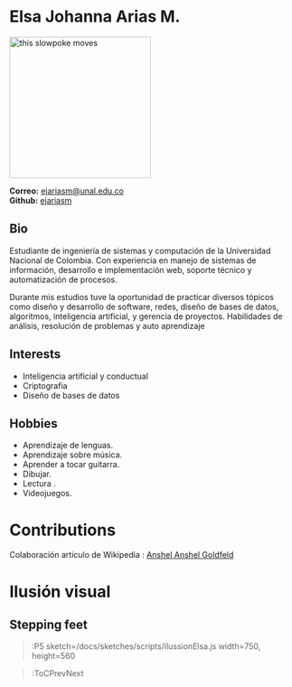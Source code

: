 # Elsa Johanna Arias M.


<img src="https://3.bp.blogspot.com/-TxQ4BqN8uWk/WmYubM514aI/AAAAAAAACbQ/mLSaKatSoz8ipYNEnq2srgFPO6RWxE0SQCLcBGAs/s320/bt213.gif" alt="this slowpoke moves"  width=250/>


<b>Correo:</b> <a href="mailto:ejariasm@unal.edu.co">ejariasm@unal.edu.co</a> <br>
<b>Github:</b> <a href="https://github.com/ejariasm">ejariasm</a><br>

## Bio

Estudiante de ingeniería de sistemas y computación de la Universidad Nacional de Colombia. Con experiencia en manejo de sistemas de información, desarrollo e implementación web, soporte técnico y automatización de procesos. 

Durante mis estudios tuve la oportunidad de practicar diversos tópicos como diseño y desarrollo de software, redes, diseño de bases de datos, algoritmos, inteligencia artificial, y gerencia de proyectos. Habilidades de análisis, resolución de problemas y auto aprendizaje

## Interests

<ul>
  <li>Inteligencia artificial y conductual </li>
  <li>Criptografia</li>
  <li>Diseño de bases de datos</li>
</ul>


## Hobbies

<ul>
  <li>Aprendizaje de lenguas. </li>
  <li>Aprendizaje sobre música.  </li>
  <li>Aprender a tocar guitarra.</li>
  <li>Dibujar.</li>
  <li>Lectura .</li>
  <li>Videojuegos.</li>
</ul>


# Contributions

Colaboración articulo de Wikipedia : <a href="https://es.wikipedia.org/wiki/Anshel_Anshel_Goldfeld">Anshel Anshel Goldfeld</a> <br>


 

# Ilusión visual 
## Stepping feet


> :P5 sketch=/docs/sketches/scripts/ilussionElsa.js width=750, height=560

> :ToCPrevNext